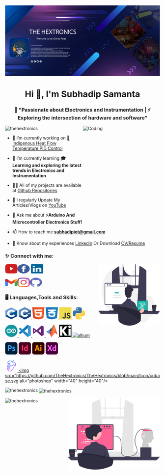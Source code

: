 
![logo](https://github.com/TheHextronics/TheHextronics/blob/main/Cover.png)
<h1 align="center">Hi 👋, I'm Subhadip Samanta</h1>

<h3 align="center">🚀 "Passionate about Electronics and Instrumentation | ⚡ Exploring the intersection of hardware and software"</h3>

<img align="right" alt="Coding"  height="300" width="250" src="https://media2.giphy.com/media/lP8xu5t2DLGG045H8F/giphy.gif?cid=6c09b952apjz9jp8i3r8z794dizyoczjv1ar8kcejnrrj7f0&ep=v1_internal_gif_by_id&rid=giphy.gif&ct=s">

<p align="left"> <img src="https://komarev.com/ghpvc/?username=thehextronics&label=Profile%20views&color=0e75b6&style=flat" alt="thehextronics" /> </p>

- 🔭 I’m currently working on [🚀 Indigenous Heat Flow Temperature PID Control](https://github.com/TheHextronics/Indigenous-Heat-Flow-Temperature-Control.git)

- 🌱 I’m currently learning  **🎓 Learning and exploring the latest trends in Electronics and Instrumentation**

- 👨‍💻 All of my projects are available at <a href="https://github.com/TheHextronics?tab=repositories" target="_blank">Github Repositories</a> 

- 📝 I regularly Update My Articles/Vlogs on <a href="https://www.youtube.com/channel/UCByAwcfs98P70Y6cU-kougQ" target="_blank">YouTube</a> 

- 💬 Ask me about **⚡Arduino And Microcontroller Electronics Stuff!**

- 📫 How to reach me **subhadipiot@gmail.com**

- 📄 Know about my experiences <a href="https://www.linkedin.com/in/subhadip-samanta-355163290" target="_blank">Linkedin</a> Or Download <a href="https://github.com/TheHextronics/TheHextronics/blob/main/Subhadip_Samanta_CV.pdf" target="_blank">CV/Resume</a>

<h3 align="left"> ✨ Connect with me:</h3>
<img align="right" alt="Coding1"  height="200" width="200" src="https://github.com/TheHextronics/TheHextronics/blob/main/programming.png">

<p align="left">
<a href="https://www.youtube.com/@Thehextronics" target="_blank"><img align="center" src="https://github.com/TheHextronics/TheHextronics/blob/main/Icon/youtube.svg" alt="YouTube" height="30" width="40" /></a><a href="https://www.facebook.com/Thehextronics/" target="_blank"><img align="center" src="https://github.com/TheHextronics/TheHextronics/blob/main/Icon/facebook-3-2.svg" alt="Facebook" height="30" width="40" /></a>
<a href="https://www.linkedin.com/in/subhadip-samanta-355163290" target="_blank"><img align="center" src="https://github.com/TheHextronics/TheHextronics/blob/main/Icon/linkedin.svg" alt="Linkedin" height="30" width="40" /></a>

<a href="mailto: subhadipiot@gmail.com" target="_blank"><img align="center" src="https://github.com/TheHextronics/TheHextronics/blob/main/Icon/gmail-.svg" alt="Gmail" height="30" width="40" /></a><a href="https://www.instagram.com/aka_hextronics" target="_blank"><img align="center" src="https://github.com/TheHextronics/TheHextronics/blob/main/Icon/instagram-2016-5.svg" alt="Instagram" height="30" width="40" /></a><a href="https://github.com/TheHextronics" target="_blank"><img align="center" src="https://github.com/TheHextronics/TheHextronics/blob/main/Icon/github.svg" alt="Github" height="30" width="40" /></a></p>


<h3 align="left"> 🖥️ Languages,Tools and Skills:</h3>
<p align="left"><a href="https://www.w3schools.com/c/c_intro.php" target="_blank" rel="noreferrer"> <img src="https://github.com/TheHextronics/TheHextronics/blob/main/Icon/c.svg" alt="c" width="40" height="40"/> </a><a href="https://www.w3schools.com/cpp/cpp_intro.asp" target="_blank" rel="noreferrer"> <img src="https://github.com/TheHextronics/TheHextronics/blob/main/Icon/c%2B%2B.svg" alt="c++" width="40" height="40"/> </a><a href="https://www.w3schools.com/Html/" target="_blank" rel="noreferrer"> <img src="https://github.com/TheHextronics/TheHextronics/blob/main/Icon/html.svg" alt="Html" width="40" height="40"/> </a><a href="https://www.w3schools.com/css/" target="_blank" rel="noreferrer"> <img src="https://github.com/TheHextronics/TheHextronics/blob/main/Icon/css.svg" alt="css" width="40" height="40"/> </a><a href="https://www.w3schools.com/js/" target="_blank" rel="noreferrer"> <img src="https://github.com/TheHextronics/TheHextronics/blob/main/Icon/javascript.svg" alt="Javascript" width="40" height="40"/> </a><a href="https://www.python.org/" target="_blank" rel="noreferrer"> <img src="https://github.com/TheHextronics/TheHextronics/blob/main/Icon/python-5.svg" alt="Python" width="40" height="40"/> </a>


<a href="https://www.arduino.cc/" target="_blank" rel="noreferrer"> <img src="https://github.com/TheHextronics/TheHextronics/blob/main/Icon/arduino.svg" alt="Arduino" width="40" height="40"/> </a><a href="https://code.visualstudio.com/" target="_blank" rel="noreferrer"> <img src="https://github.com/TheHextronics/TheHextronics/blob/main/Icon/visual-studio-code.svg" alt="Visualstudio_Code" width="40" height="40"/> </a><a href="https://visualstudio.microsoft.com/" target="_blank" rel="noreferrer"> <img src="https://github.com/TheHextronics/TheHextronics/blob/main/Icon/visual-studio-2013.svg" alt="Visualstudio" width="40" height="40"/> </a><a href="https://www.mathworks.com/products/matlab.html" target="_blank" rel="noreferrer"> <img src="https://github.com/TheHextronics/TheHextronics/blob/main/Icon/matlab.svg" alt="Matelab" width="40" height="40"/> </a><a href="https://www.kicad.org/" target="_blank" rel="noreferrer"> <img src="https://github.com/TheHextronics/TheHextronics/blob/main/Icon/kicad.svg" alt="kicad" width="40" height="40"/> </a> 
<a href="https://www.altium.com/" target="_blank" rel="noreferrer"> <img src="hhttps://github.com/TheHextronics/TheHextronics/blob/main/Icon/altium.svg" alt="altium" width="40" height="40"/> </a> 


<a href="https://www.adobe.com/in/products/photoshop/free-trial-download.html" target="_blank" rel="noreferrer"> <img src="https://github.com/TheHextronics/TheHextronics/blob/main/Icon/photoshop.svg" alt="Photoshope" width="40" height="40"/> </a><a href="https://www.adobe.com/in/products/indesign/free-trial-download.html" target="_blank" rel="noreferrer"> <img src="https://github.com/TheHextronics/TheHextronics/blob/main/Icon/indesign.svg" alt="indesign" width="40" height="40"/> </a><a href="https://www.adobe.com/in/products/illustrator.html" target="_blank" rel="noreferrer"> <img src="https://github.com/TheHextronics/TheHextronics/blob/main/Icon/illustrator.svg" alt="illustrator" width="40" height="40"/> </a> <a href="https://helpx.adobe.com/in/support/xd.html" target="_blank" rel="noreferrer"> <img src="https://github.com/TheHextronics/TheHextronics/blob/main/Icon/adobe-xd.svg" alt="illustrator" width="40" height="40"/> </a> 


<a href="https://www.image-line.com/" target="_blank" rel="noreferrer"> <img src="https://github.com/TheHextronics/TheHextronics/blob/main/Icon/fl-studio.svg" alt="Fl Studio" width="40" height="40"/> </a> <a href="https://www.steinberg.net/cubase/" target="_blank" rel="noreferrer"> <img src="https://github.com/TheHextronics/TheHextronics/blob/main/Icon/cubase.svg alt="photoshop" width="40" height="40"/> </a> </p>


<p><img align="left" src="https://github-readme-stats.vercel.app/api/top-langs?username=thehextronics&show_icons=true&locale=en&layout=compact" alt="thehextronics" /></p>

<p>&nbsp;<img align="center" src="https://github-readme-stats.vercel.app/api?username=thehextronics&show_icons=true&locale=en" alt="thehextronics" /></p>

<img align="right" alt="Coding2" width="300" src="https://github.com/TheHextronics/TheHextronics/blob/main/Desing%20firmware.png">

<p><img align="center" src="https://github-readme-streak-stats.herokuapp.com/?user=thehextronics&" alt="thehextronics" /></p>


